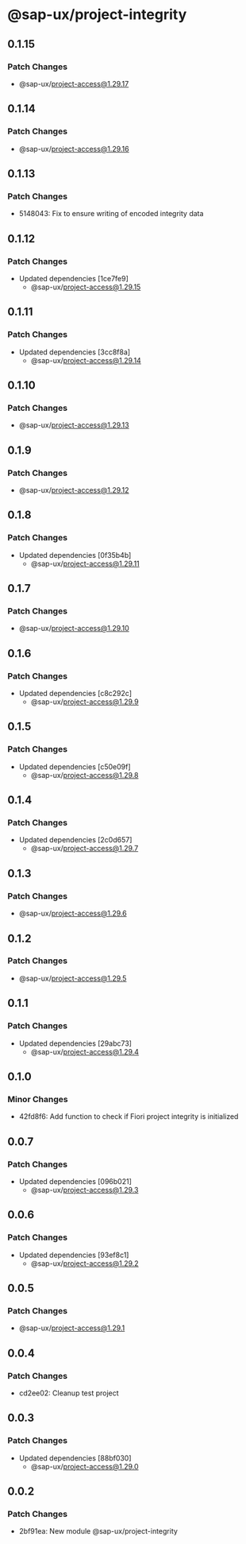 # @sap-ux/project-integrity

## 0.1.15

### Patch Changes

-   @sap-ux/project-access@1.29.17

## 0.1.14

### Patch Changes

-   @sap-ux/project-access@1.29.16

## 0.1.13

### Patch Changes

-   5148043: Fix to ensure writing of encoded integrity data

## 0.1.12

### Patch Changes

-   Updated dependencies [1ce7fe9]
    -   @sap-ux/project-access@1.29.15

## 0.1.11

### Patch Changes

-   Updated dependencies [3cc8f8a]
    -   @sap-ux/project-access@1.29.14

## 0.1.10

### Patch Changes

-   @sap-ux/project-access@1.29.13

## 0.1.9

### Patch Changes

-   @sap-ux/project-access@1.29.12

## 0.1.8

### Patch Changes

-   Updated dependencies [0f35b4b]
    -   @sap-ux/project-access@1.29.11

## 0.1.7

### Patch Changes

-   @sap-ux/project-access@1.29.10

## 0.1.6

### Patch Changes

-   Updated dependencies [c8c292c]
    -   @sap-ux/project-access@1.29.9

## 0.1.5

### Patch Changes

-   Updated dependencies [c50e09f]
    -   @sap-ux/project-access@1.29.8

## 0.1.4

### Patch Changes

-   Updated dependencies [2c0d657]
    -   @sap-ux/project-access@1.29.7

## 0.1.3

### Patch Changes

-   @sap-ux/project-access@1.29.6

## 0.1.2

### Patch Changes

-   @sap-ux/project-access@1.29.5

## 0.1.1

### Patch Changes

-   Updated dependencies [29abc73]
    -   @sap-ux/project-access@1.29.4

## 0.1.0

### Minor Changes

-   42fd8f6: Add function to check if Fiori project integrity is initialized

## 0.0.7

### Patch Changes

-   Updated dependencies [096b021]
    -   @sap-ux/project-access@1.29.3

## 0.0.6

### Patch Changes

-   Updated dependencies [93ef8c1]
    -   @sap-ux/project-access@1.29.2

## 0.0.5

### Patch Changes

-   @sap-ux/project-access@1.29.1

## 0.0.4

### Patch Changes

-   cd2ee02: Cleanup test project

## 0.0.3

### Patch Changes

-   Updated dependencies [88bf030]
    -   @sap-ux/project-access@1.29.0

## 0.0.2

### Patch Changes

-   2bf91ea: New module @sap-ux/project-integrity
